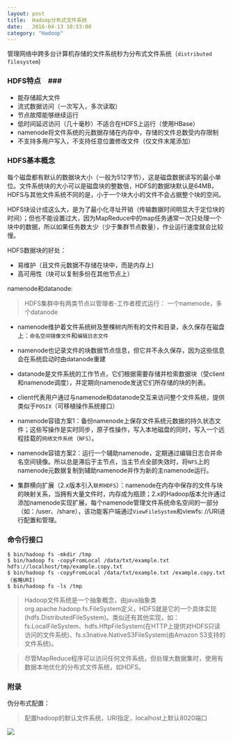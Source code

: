 ```yaml
---
layout: post
title:  Hadoop分布式文件系统
date:   2016-04-13 10:53:00
category: "Hadoop"
---
```


管理网络中跨多台计算机存储的文件系统秒为分布式文件系统（`distributed filesystem`)
 
### HDFS特点　###

- 能存储超大文件
- 流式数据访问（一次写入，多次读取）
- 节点故障能够继续运行
- 低时间延迟访问（几十毫秒）不适合在HDFS上运行（使用HBase）
- namenode将文件系统的元数据存储在内存中，存储的文件总数受内存限制
- 不支持多用户写入，不支持任意位置修改文件（仅文件末尾添加）

### HDFS基本概念 ###
每个磁盘都有默认的数据块大小（一般为512字节），这是磁盘数据读写的最小单位。文件系统块的大小可以是磁盘块的整数倍，HDFS的数据块默认是64MB，HDFS与其他文件系统不同的是，小于一个块大小的文件不会占据整个块的空间。

HDFS块设计成这么大，是为了最小化寻址开销（传输数据时间明显大于定位块的时间）；但也不能设置过大，因为MapReduce中的map任务通常一次只处理一个块中的数据，所以如果任务数太少（少于集群节点数量），作业运行速度就会比较慢。

HDFS数据块的好处：

- 易维护（且文件元数据不存储在块中，而是内存上)
- 高可用性（块可以复制多份在其他节点上）

namenode和datanode:

>HDFS集群中有两类节点以管理者-工作者模式运行： 一个namenode，多个datanode

- namenode维护着文件系统树及整棵树内所有的文件和目录，永久保存在磁盘上：`命名空间镜像文件`和`编辑日志文件`

- namenode也记录文件的块数据节点信息，但它并不永久保存，因为这些信息会在系统启动时由datanode重建

- datanode是文件系统的工作节点，它们根据需要存储并检索数据块（受client和namenode调度），并定期向namenode发送它们所存储的块的列表。

- client代表用户通过与namenode和datanode交互来访问整个文件系统，提供类似于`POSIX`（可移植操作系统接口）

- namenode容错方案1：备份namenode上保存文件系统元数据的持久状态文件；这些写操作是实时同步，原子性操作，写入本地磁盘的同时，写入一个远程挂载的`网络文件系统`（`NFS`）。
- namenode容错方案2：运行一个辅助namenode，定期通过编辑日志合并命名空间镜像。所以总是滞后于主节点，当主节点全部失效时，将`NFS`上的namenode元数据复制到辅助namenode并作为新的主namenode运行。

- 集群横向扩展（2.x版本引入`联邦HDFS`）：namenode在内存中保存的文件与块的映射关系，当拥有大量文件时，内存成为瓶颈；2.x的Hadoop版本允许通过添加namenode实现扩展，每个namenode管理文件系统命名空间的一部分（如：/user、/share），该功能客户端通过`ViewFileSystem`和viewfs: //URI进行配置和管理。

### 命令行接口 ###

	$ bin/hadoop fs -mkdir /tmp
	$ bin/hadoop fs -copyFromLocal /data/txt/example.txt hdfs://localhost/tmp/example.copy.txt
	$ bin/hadoop fs -copyFromLocal /data/txt/example.txt /example.copy.txt （省略URI)
	$ bin/hadoop fs -ls /tmp

>Hadoop文件系统是一个抽象概念，由java抽象类org.apache.hadoop.fs.FileSystem定义，HDFS就是它的一个具体实现(hdfs.DistributedFileSystem)。类似还有其他实现，如：fs.LocalFileSystem、hdfs.HftpFileSystem(在HTTP上提供对HDFS只读访问的文件系统)、fs.s3native.NativeS3FileSystem(由Amazon S3支持的文件系统)。  

>尽管MapReduce程序可以访问任何文件系统，但处理大数据集时，使用有数据本地优化的分布式文件系统，如HDFS。

### 附录 ###
伪分布式配置：  

>配置hadoop的默认文件系统，URI指定，localhost上默认8020端口 

![](http://geleeq.github.io/blog/post_res/images/hadoop/hadoop-config.jpg)